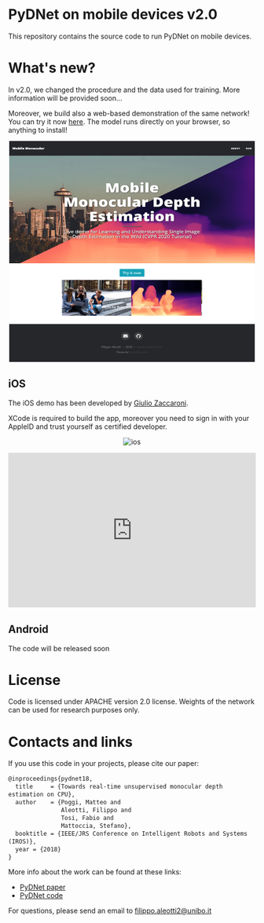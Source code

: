 # PyDNet on mobile devices v2.0
This repository contains the source code to run PyDNet on mobile devices.

# What's new?
In v2.0, we changed the procedure and the data used for training. More information will be provided soon...

Moreover, we build also a web-based demonstration of the same network! You can try it now [here](https://filippoaleotti.github.io/demo_live/).
The model runs directly on your browser, so anything to install! 

<p align="center">
  <img src="assets/live.png" width="500" height="450"/>
</p>

## iOS
The iOS demo has been developed by [Giulio Zaccaroni](https://github.com/GZaccaroni).

XCode is required to build the app, moreover you need to sign in with your AppleID and trust yourself as certified developer.

<p align="center">
<img alt="ios" src="assets/ios.gif">
</p>

<iframe class="col-md-6" width="100%" height="315" src="https://www.youtube.com/watch?v=LRfGablYZNw&feature=youtu.be" frameborder="0" allow="accelerometer; autoplay; encrypted-media; gyroscope; picture-in-picture" allowfullscreen></iframe>

## Android
The code will be released soon

# License
Code is licensed under APACHE version 2.0 license.
Weights of the network can be used for research purposes only.

# Contacts and links
If you use this code in your projects, please cite our paper:

```
@inproceedings{pydnet18,
  title     = {Towards real-time unsupervised monocular depth estimation on CPU},
  author    = {Poggi, Matteo and
               Aleotti, Filippo and
               Tosi, Fabio and
               Mattoccia, Stefano},
  booktitle = {IEEE/JRS Conference on Intelligent Robots and Systems (IROS)},
  year = {2018}
}
```

More info about the work can be found at these links:
* [PyDNet paper](https://arxiv.org/pdf/1806.11430.pdf)
* [PyDNet code](https://github.com/mattpoggi/pydnet)

For questions, please send an email to filippo.aleotti2@unibo.it
